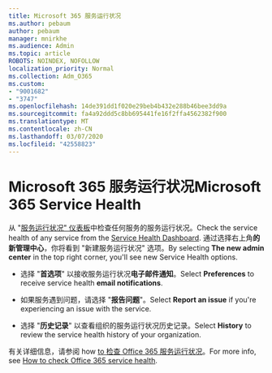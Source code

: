 ```yaml
---
title: Microsoft 365 服务运行状况
ms.author: pebaum
author: pebaum
manager: mnirkhe
ms.audience: Admin
ms.topic: article
ROBOTS: NOINDEX, NOFOLLOW
localization_priority: Normal
ms.collection: Adm_O365
ms.custom:
- "9001682"
- "3747"
ms.openlocfilehash: 14de391dd1f020e29beb4b432e288b46bee3dd9a
ms.sourcegitcommit: fa4a92ddd5c8bb695441fe16f2ffa4562382f900
ms.translationtype: MT
ms.contentlocale: zh-CN
ms.lasthandoff: 03/07/2020
ms.locfileid: "42558823"
---
```

# <a name="microsoft-365-service-health"></a><span data-ttu-id="31bd7-102">Microsoft 365 服务运行状况</span><span class="sxs-lookup"><span data-stu-id="31bd7-102">Microsoft 365 Service Health</span></span>


<span data-ttu-id="31bd7-103">从 "[服务运行状况" 仪表板](https://admin.microsoft.com/Adminportal/Home?source=applauncher#/servicehealth)中检查任何服务的服务运行状况。</span><span class="sxs-lookup"><span data-stu-id="31bd7-103">Check the service health of any service from the [Service Health Dashboard](https://admin.microsoft.com/Adminportal/Home?source=applauncher#/servicehealth).</span></span> <span data-ttu-id="31bd7-104">通过选择右上角**的新管理中心**，你将看到 "新建服务运行状况" 选项。</span><span class="sxs-lookup"><span data-stu-id="31bd7-104">By selecting **The new admin center** in the top right corner, you'll see new Service Health options.</span></span>

- <span data-ttu-id="31bd7-105">选择 "**首选项**" 以接收服务运行状况**电子邮件通知**。</span><span class="sxs-lookup"><span data-stu-id="31bd7-105">Select **Preferences** to receive service health **email notifications**.</span></span>

- <span data-ttu-id="31bd7-106">如果服务遇到问题，请选择 "**报告问题**"。</span><span class="sxs-lookup"><span data-stu-id="31bd7-106">Select **Report an issue** if you're experiencing an issue with the service.</span></span>

- <span data-ttu-id="31bd7-107">选择 "**历史记录**" 以查看组织的服务运行状况历史记录。</span><span class="sxs-lookup"><span data-stu-id="31bd7-107">Select **History** to review the service health history of your organization.</span></span> 

<span data-ttu-id="31bd7-108">有关详细信息，请参阅 how [to 检查 Office 365 服务运行状况](https://docs.microsoft.com/en-us/office365/enterprise/view-service-health)。</span><span class="sxs-lookup"><span data-stu-id="31bd7-108">For more info, see [How to check Office 365 service health](https://docs.microsoft.com/en-us/office365/enterprise/view-service-health).</span></span> 